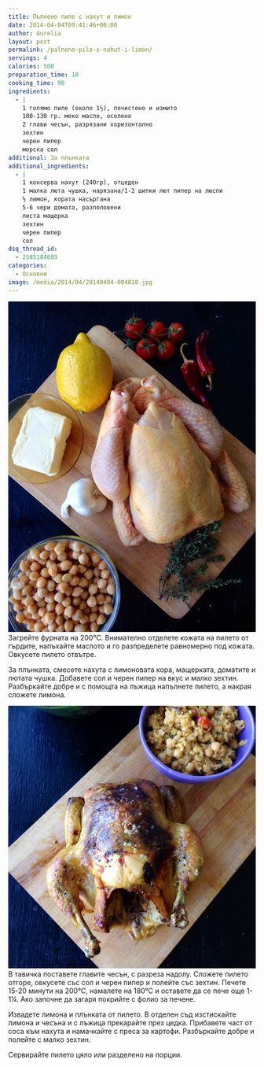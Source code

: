 ```yaml
---
title: Пълнено пиле с нахут и лимон
date: 2014-04-04T09:41:46+00:00
author: Aurelia
layout: post
permalink: /palneno-pile-s-nahut-i-limon/
servings: 4
calories: 500
preparation_time: 10
cooking_time: 90
ingredients:
  - |
    1 голямо пиле (около 1½), почистено и измито
    100-130 гр. меко масло, осолено
    2 глави чесън, разрязани хоризонтално
    зехтин
    черен пипер
    морска сол
additional: За плънката
additional_ingredients:
  - |
    1 консерва нахут (240гр), отцеден
    1 малка люта чушка, нарязана/1-2 шипки лют пипер на люспи
    ½ лимон, кората насъргана
    5-6 чери домата, разполовени
    листа мащерка
    зехтин
    черен пипер 
    сол
dsq_thread_id:
  - 2585184693
categories:
  - Основни
image: /media/2014/04/20140404-094010.jpg
---
```

<img src="/media/2014/04/20140403-161644.jpg" alt="Необходими продукти" class="alignleft" />
Загрейте фурната на 200°С. Внимателно отделете кожата на пилето от гърдите, напъхайте маслото и го разпределете равномерно под кожата. Овкусете пилето отвътре.
  
За плънката, смесете нахута с лимоновата кора, мащерката, доматите и лютата чушка. Добавете сол и черен пипер на вкус и малко зехтин. Разбъркайте добре и с помощта на лъжица напълнете пилето, а накрая сложете лимона.
  
<img src="/media/2014/04/20140403-161732.jpg" alt="Сервирайте пилето цяло или разделено на порции" class="alignright" />
В тавичка поставете главите чесън, с разреза надолу. Сложете пилето отгоре, овкусете със сол и черен пипер и полейте със зехтин. Печете 15-20 минути на 200°С, намалете на 180°С и оставете да се пече още 1-1¼. Ако започне да загаря покрийте с фолио за печене.
  
Извадете лимона и плънката от пилето. В отделен съд изстискайте лимона и чесъна и с лъжица прекарайте през цедка. Прибавете част от соса към нахута и намачкайте с преса за картофи. Разбъркайте добре и полейте с малко зехтин.
  
Сервирайте пилето цяло или разделено на порции.